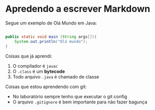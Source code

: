 # Apredendo a escrever Markdown

Segue um exemplo de Olá Mundo em Java:

```java

public static void main (String args[]){
	System.out.println("Olá mundo");
}

```

Coisas que já aprendi:

1. O compilador é `javac`
1. O `.class` é um **bytecode**
1. Todo arquivo `.java` é chamado de classe

Coisas que estou aprendendo com git:

* No laboratório sempre tenho que executar o git config
* O arquivo `.gitignore` é bem importante para não fazer bagunça


